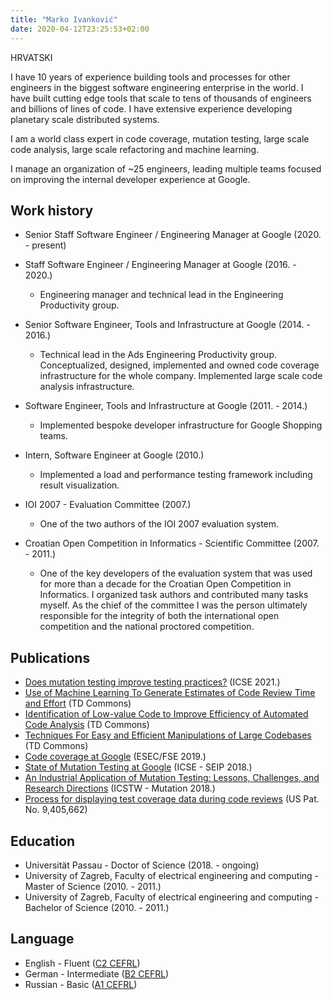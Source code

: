 ```yaml
---
title: "Marko Ivanković"
date: 2020-04-12T23:25:53+02:00
---
```


HRVATSKI

I have 10 years of experience building tools and processes for other engineers
in the biggest software engineering enterprise in the world. I have built
cutting edge tools that scale to tens of thousands of engineers and billions of
lines of code. I have extensive experience developing planetary scale
distributed systems.

I am a world class expert in code coverage, mutation testing, large scale code
analysis, large scale refactoring and machine learning.

I manage an organization of ~25 engineers, leading multiple teams focused on
improving the internal developer experience at Google.

## Work history

*  Senior Staff Software Engineer / Engineering Manager at Google (2020. - present)

*  Staff Software Engineer / Engineering Manager at Google (2016. - 2020.)
   * Engineering manager and technical lead in the Engineering Productivity
     group.

*  Senior Software Engineer, Tools and Infrastructure at Google (2014. - 2016.)
   * Technical lead in the Ads Engineering Productivity group. Conceptualized,
     designed, implemented and owned code coverage infrastructure for the whole
     company. Implemented large scale code analysis infrastructure.

*  Software Engineer, Tools and Infrastructure at Google (2011. - 2014.)
   * Implemented bespoke developer infrastructure for Google Shopping teams.

*  Intern, Software Engineer at Google (2010.)
   *  Implemented a load and performance testing framework including result
      visualization.

*  IOI 2007 - Evaluation Committee (2007.)
   *  One of the two authors of the IOI 2007 evaluation system.

*  Croatian Open Competition in Informatics - Scientific Committee (2007. -
   2011.)
   *   One of the key developers of the evaluation system that was used for
       more than a decade for the Croatian Open Competition in Informatics. I
       organized task authors and contributed many tasks myself. As the chief
       of the committee I was the person ultimately responsible for the
       integrity of both the international open competition and the national
       proctored competition.

## Publications

*  [Does mutation testing improve testing practices?](https://conf.researchr.org/details/icse-2021/icse-2021-papers/70/Does-mutation-testing-improve-testing-practices-) (ICSE 2021.)
*  [Use of Machine Learning To Generate Estimates of Code Review Time and Effort](https://www.tdcommons.org/dpubs_series/3923/) (TD Commons)
*  [Identification of Low-value Code to Improve Efficiency of Automated Code Analysis](https://www.tdcommons.org/dpubs_series/3922/) (TD Commons)
*  [Techniques For Easy and Efficient Manipulations of Large Codebases](https://www.tdcommons.org/dpubs_series/3574/) (TD Commons)
*  [Code coverage at Google](https://research.google/pubs/pub48413.pdf) (ESEC/FSE 2019.)
*  [State of Mutation Testing at Google](https://research.google/pubs/pub46584.pdf) (ICSE - SEIP 2018.)
*  [An Industrial Application of Mutation Testing: Lessons, Challenges, and Research Directions](https://people.cs.umass.edu/~rjust/publ/industrial_mutation_icst_2018.pdf) (ICSTW - Mutation 2018.)
*  [Process for displaying test coverage data during code reviews](http://patft.uspto.gov/netacgi/nph-Parser?Sect1=PTO1&Sect2=HITOFF&d=PALL&p=1&u=%2Fnetahtml%2FPTO%2Fsrchnum.htm&r=1&f=G&l=50&s1=9,405,662.PN.&OS=PN/9,405,662&RS=PN/9,405,662) (US Pat. No. 9,405,662)

## Education

*  Universität Passau - Doctor of Science (2018. - ongoing)
*  University of Zagreb, Faculty of electrical engineering and computing - Master of Science (2010. - 2011.)
*  University of Zagreb, Faculty of electrical engineering and computing - Bachelor of Science (2010. - 2011.)

## Language

*  English - Fluent ([C2 CEFRL](https://en.wikipedia.org/wiki/Common_European_Framework_of_Reference_for_Languages))
*  German - Intermediate ([B2 CEFRL](https://en.wikipedia.org/wiki/Common_European_Framework_of_Reference_for_Languages))
*  Russian - Basic ([A1 CEFRL](https://en.wikipedia.org/wiki/Common_European_Framework_of_Reference_for_Languages))
